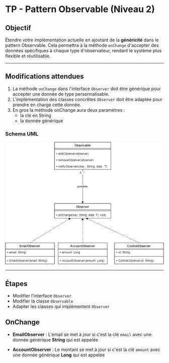 # TP - Pattern Observable (Niveau 2)

## Objectif

Étendre votre implémentation actuelle en ajoutant de la **généricité** dans le pattern Observable. Cela permettra à la méthode `onChange` d'accepter des données spécifiques à chaque type d'observateur, rendant le système plus flexible et réutilisable.

---

## Modifications attendues

1. La méthode `onChange` dans l'interface `Observer` doit être générique pour accepter une donnée de type personnalisable.
2. L'implémentation des classes concrètes `Observer` doit être adaptée pour prendre en charge cette donnée.
3. En gros la méthode onChange aura deux paramètres : 
    - la clé en String
    - la donnée générique

### Schema UML

![Screenshot](img/uml_observer_lv2.png)

---

## Étapes

- Modifier l'interface `Observer`
- Modifier la classe `Observable`
- Adapter les classes qui implémentent `Observer`

## OnChange

- **EmailObserver** : L'email se met à jour si c'est la clé `email` avec une donnée générique **String** qui est appelée

- **AccountObserver** : Le montant se met à jour si c'est la clé `amount` avec une donnée générique **Long** qui est appelée